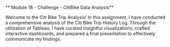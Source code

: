 ** Module 18 - Challenge - CitiBike Data Analysis**

Welcome to the Citi Bike Trip Analysis! 
In this assignment, I have conducted a comprehensive analysis of the Citi Bike Trip History Log. Through the utilization of Tableau, I have curated insightful visualizations, crafted interactive dashboards, and prepared a final presentation to effectively communicate my findings.
